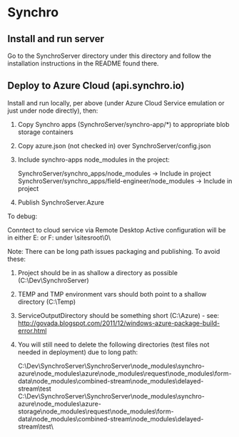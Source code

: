 # Synchro

## Install and run server

Go to the SynchroServer directory under this directory and follow the installation instructions in the README found there.

## Deploy to Azure Cloud (api.synchro.io)

Install and run locally, per above (under Azure Cloud Service emulation or just under node directly), then:

1) Copy Synchro apps (SynchroServer/synchro-app/*) to appropriate blob storage containers

2) Copy azure.json (not checked in) over SynchroServer/config.json

3) Include synchro-apps node_modules in the project:

    SynchroServer/synchro_apps/node_modules -> Include in project
    SynchroServer/synchro_apps/field-engineer/node_modules -> Include in project

4) Publish SynchroServer.Azure

To debug:

Conntect to cloud service via Remote Desktop
Active configuration will be in either E: or F: under \sitesroot\0\

Note: There can be long path issues packaging and publishing.  To avoid these:

1) Project should be in as shallow a directory as possible (C:\Dev\SynchroServer)

2) TEMP and TMP environment vars should both point to a shallow directory (C:\Temp)

3) ServiceOutputDirectory should be something short (C:\Azure\) - see: http://govada.blogspot.com/2011/12/windows-azure-package-build-error.html

4) You will still need to delete the following directories (test files not needed in deployment) due to long path: 

    C:\Dev\SynchroServer\SynchroServer\node_modules\synchro-azure\node_modules\azure\node_modules\request\node_modules\form-data\node_modules\combined-stream\node_modules\delayed-stream\test\
    C:\Dev\SynchroServer\SynchroServer\node_modules\synchro-azure\node_modules\azure-storage\node_modules\request\node_modules\form-data\node_modules\combined-stream\node_modules\delayed-stream\test\
